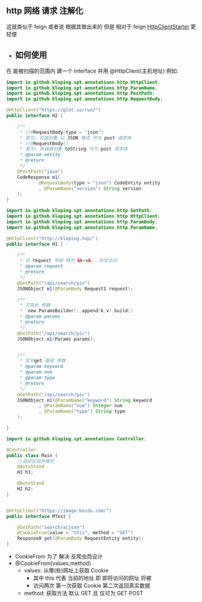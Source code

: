 ## http 网络 请求 注解化

这就类似于 feign 或者说 根据其做出来的 但是 相对于 feign [HttpClientStarter]() 更轻便

- ## 如何使用

在 能被扫描的范围内 建一个 interface 并用 @HttpClient(主机地址)
例如:

```java
import io.github.kloping.spt.annotations.http.HttpClient;
import io.github.kloping.spt.annotations.http.ParamName;
import io.github.kloping.spt.annotations.http.PostPath;
import io.github.kloping.spt.annotations.http.RequestBody;

@HttpClient("https://glot.io/run/")
public interface H2 {

    /**
     * //@RequestBody(type = "json") 
     * 意为: 将其对象 以 JSON 格式 作为 post 请求体
     * //@RequestBody()
     * 意为: 将调用对象 toString 作为 post 请求体
     * @param entity
     * @return
     */
    @PostPath("java")
    CodeResponse m1(
            @RequestBody(type = "json") CodeEntity entity
            , @ParamName("version") String version
    );
}


```

```java
import io.github.kloping.spt.annotations.http.GetPath;
import io.github.kloping.spt.annotations.http.HttpClient;
import io.github.kloping.spt.annotations.http.ParamBody;
import io.github.kloping.spt.annotations.http.ParamName;

@HttpClient("http://kloping.top/")
public interface H1 {

    /**
     * 将 request 字段 转为 &k=v&...形式访问
     * @param request
     * @return
     */
    @GetPath("/api/search/pic")
    JSONObject m1(@ParamBody Request1 request);

    /**
     * 可变长 参数
     *  new ParamsBuilder().append(k,v).build()
     * @param params
     * @return
     */
    @GetPath("/api/search/pic")
    JSONObject m1(Params params);


    /**
     * 定长get 路径 参数
     * @param keyword
     * @param num
     * @param type
     * @return
     */
    @GetPath("/api/search/pic")
    JSONObject m1(@ParamName("keyword") String keyword
            , @ParamName("num") Integer num
            , @ParamName("type") String type
    );

}
```

```java
import io.github.kloping.spt.annotations.Controller;

@Controller
public class Main {
    //自动实现并填充
    @AutoStand
    H1 h1;

    @AutoStand
    H2 h2;
}
```

```java

@HttpClient("https://image.baidu.com/")
public interface MTest {

    @GetPath("search/acjson")
    @CookieFrom(value = "this", method = "GET")
    Response0 get(@ParamBody RequestEntity entity);
}

```

* CookieFrom 为了 解决 反爬虫而设计
* @CookieFrom(values,method)
    * values: 从哪(些)网址上获取 Cookie
        * 其中 this 代表 当前的地址 即 即将访问的网址 将被
        * 访问两次 第一次获取 Cookie 第二次返回真实数据
    * method: 获取方法 默认 GET 且 仅可为 GET POST
